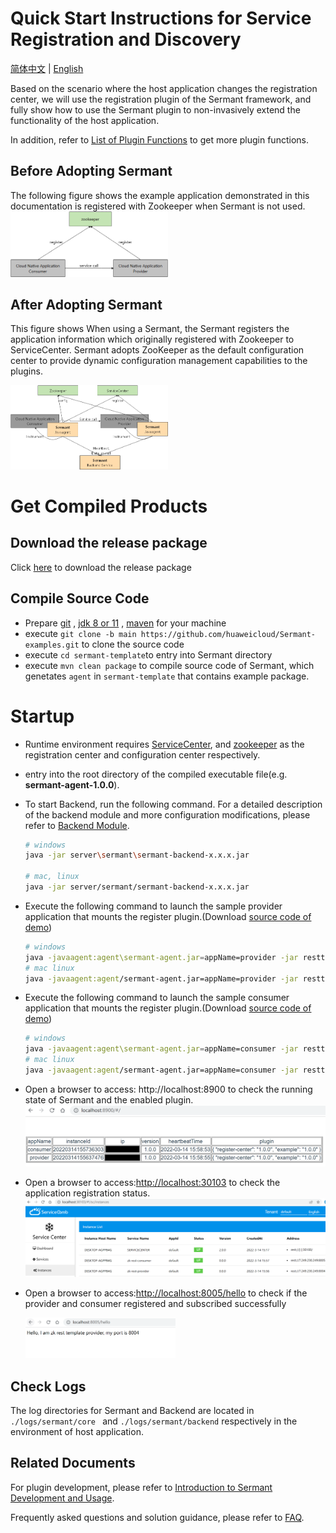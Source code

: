 # Quick Start Instructions for Service Registration and Discovery

[简体中文](QuickStart-zh.md) | [English](QuickStart.md) 

Based on the scenario where the host application changes the registration center, we will use the registration plugin of the Sermant framework, and fully show how to use the Sermant plugin to non-invasively extend the functionality of the host application. 

In addition, refer to [List of Plugin Functions](user-guide/feature-list.md) to get more plugin functions.

## Before Adopting Sermant
The following figure shows the example application demonstrated in this documentation is registered with Zookeeper when Sermant is not used.
<img src="binary-docs/before_use_agent.png" width="50%" syt height="50%" />

## After Adopting Sermant
This figure shows When using a Sermant, the Sermant registers the application information which originally registered with Zookeeper to ServiceCenter. Sermant adopts ZooKeeper as the default configuration center to provide dynamic configuration management capabilities to the plugins.

<img src="binary-docs/after_use_agent.png" width="50%" syt height="50%" />

# Get Compiled Products

## Download the release package 
Click [here](https://github.com/huaweicloud/Sermant/releases) to download the release package

## Compile Source Code
- Prepare [git](https://git-scm.com/downloads) , [jdk 8 or 11](https://www.oracle.com/java/technologies/downloads/) , [maven](https://maven.apache.org/download.cgi) for your machine
- execute `git clone -b main https://github.com/huaweicloud/Sermant-examples.git` to clone the source code
- execute `cd sermant-template`to entry into Sermant directory
- execute `mvn clean package` to compile source code of Sermant, which genetates `agent` in `sermant-template` that contains example package.

# Startup
- Runtime environment requires [ServiceCenter](https://github.com/apache/servicecomb-service-center/releases), and [zookeeper](https://zookeeper.apache.org/releases.html) as the registration center and configuration center respectively.

- entry into the root directory of the compiled executable file(e.g. **sermant-agent-1.0.0**).

- To start Backend, run the following command. For a detailed description of the backend module and more configuration modifications, please refer to [Backend Module](user-guide/backend.md).
  ```bash
  # windows
  java -jar server\sermant\sermant-backend-x.x.x.jar
  
  # mac, linux
  java -jar server/sermant/sermant-backend-x.x.x.jar
  ```
  
- Execute the following command to launch the sample provider application that mounts the register plugin.(Download [source code of demo](https://github.com/huaweicloud/Sermant-examples/tree/main/sermant-template/demo-register/resttemplate-provider))
  ```bash
  # windows
  java -javaagent:agent\sermant-agent.jar=appName=provider -jar resttemplate-provider.jar
  # mac linux
  java -javaagent:agent/sermant-agent.jar=appName=provider -jar resttemplate-provider.jar
  ```
  
- Execute the following command to launch the sample consumer application that mounts the register plugin.(Download [source code of demo](https://github.com/huaweicloud/Sermant-examples/tree/main/sermant-template/demo-register/resttemplate-consumer))
  ```bash
  # windows
  java -javaagent:agent\sermant-agent.jar=appName=consumer -jar resttemplate-consumer.jar
  # mac linux
  java -javaagent:agent/sermant-agent.jar=appName=consumer -jar resttemplate-consumer.jar
  ```
  
- Open a browser to access: http://localhost:8900 to check the running state of Sermant and the enabled plugin.
  ![pic](binary-docs/backend_sermant_info.png)

- Open a browser to access:[http://localhost:30103](http://localhost:30103) to check the application registration status.
  ![pic](binary-docs/register-application.PNG)

- Open a browser to access:[http://localhost:8005/hello](http://localhost:8005/hello) to check if the provider and consumer registered and subscribed successfully 

  <img src="binary-docs/check_application.png" width="50%" syt height="50%" />

## Check Logs
The log directories for Sermant and Backend are located in `./logs/sermant/core ` and `./logs/sermant/backend` respectively in the environment of host application.

## Related Documents 

For plugin development, please refer to [Introduction to Sermant Development and Usage](./README.md).

Frequently asked questions and solution guidance, please refer to [FAQ](./FAQ.md).